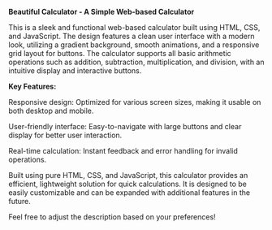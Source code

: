 **Beautiful Calculator - A Simple Web-based Calculator**

This is a sleek and functional web-based calculator built using HTML, CSS, and JavaScript. The design features a clean user interface with a modern look, utilizing a gradient background, smooth animations, and a responsive grid layout for buttons. The calculator supports all basic arithmetic operations such as addition, subtraction, multiplication, and division, with an intuitive display and interactive buttons.

**Key Features:**

Responsive design: Optimized for various screen sizes, making it usable on both desktop and mobile.
    
User-friendly interface: Easy-to-navigate with large buttons and clear display for better user interaction.
    
Real-time calculation: Instant feedback and error handling for invalid operations.

Built using pure HTML, CSS, and JavaScript, this calculator provides an efficient, lightweight solution for quick calculations. It is designed to be easily customizable and can be expanded with additional features in the future.

Feel free to adjust the description based on your preferences!









